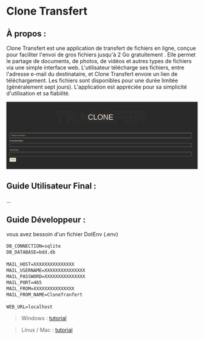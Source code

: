 # Clone Transfert

## À propos :

Clone Transfert est une application de transfert de fichiers en ligne, conçue pour faciliter l'envoi de gros fichiers jusqu'à 2 Go gratuitement . Elle permet le partage de documents, de photos, de vidéos et autres types de fichiers via une simple interface web. L'utilisateur télécharge ses fichiers, entre l'adresse e-mail du destinataire, et Clone Transfert envoie un lien de téléchargement. Les fichiers sont disponibles pour une durée limitée (généralement sept jours). L'application est appréciée pour sa simplicité d'utilisation et sa fiabilité.

![Clone Transfert image](./assets/images/clonetransfert.png)

## Guide Utilisateur Final :

...

## Guide Développeur : 

vous avez bessoin d'un fichier DotEnv (.env)

```shell
DB_CONNECTION=sqlite
DB_DATABASE=bdd.db

MAIL_HOST=XXXXXXXXXXXXXXX
MAIL_USERNAME=XXXXXXXXXXXXXXX
MAIL_PASSWORD=XXXXXXXXXXXXXXX
MAIL_PORT=465
MAIL_FROM=XXXXXXXXXXXXXXX
MAIL_FROM_NAME=CloneTranfert

WEB_URL=localhost
```

> Windows : [tutorial](./documents/windows/install.md)

> Linux / Mac : [tutorial](./documents/linux/install.md)
